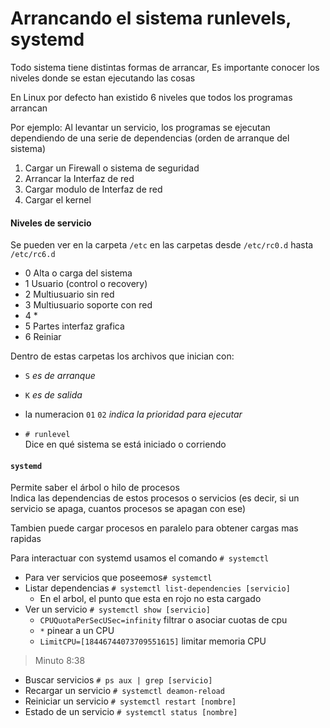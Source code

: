 # Arrancando el sistema runlevels, systemd
Todo sistema tiene distintas formas de arrancar,
Es importante conocer los niveles donde se estan ejecutando las cosas

En Linux por defecto han existido 6 niveles que todos los programas arrancan

Por ejemplo:
Al levantar un servicio, los programas se ejecutan
dependiendo de una serie de dependencias (orden de arranque del sistema)
1. Cargar un Firewall o sistema de seguridad
1. Arrancar la Interfaz de red
1. Cargar modulo de Interfaz de red
1. Cargar el kernel

#### Niveles de servicio
Se pueden ver en la carpeta `/etc` en las carpetas 
desde `/etc/rc0.d` hasta `/etc/rc6.d`
- 0 Alta o carga del sistema
- 1 Usuario (control o recovery)
- 2 Multiusuario sin red
- 3 Multiusuario soporte con red
- 4 *
- 5 Partes interfaz grafica
- 6 Reiniar

Dentro de estas carpetas los archivos que inician con:
- `S` _es de arranque_ 
- `K` _es de salida_
- la numeracion `01` `02` _indica la prioridad para ejecutar_

- `# runlevel`  
Dice en qué sistema se está iniciado o corriendo

#### `systemd`
Permite saber el árbol o hilo de procesos  
Indica las dependencias de estos procesos o servicios
(es decir, si un servicio se apaga, cuantos procesos se apagan con ese)

Tambien puede cargar procesos en paralelo para obtener cargas mas rapidas

Para interactuar con systemd usamos el comando `# systemctl`

- Para ver servicios que poseemos`# systemctl`
- Listar dependencias `# systemctl list-dependencies [servicio]`
  - En el arbol, el punto que esta en rojo no esta cargado
- Ver un servicio `# systemctl show [servicio]`
  - `CPUQuotaPerSecUSec=infinity` filtrar o asociar cuotas de cpu
  - `*` pinear a un CPU 
  - `LimitCPU=[18446744073709551615]` limitar memoria CPU

> Minuto 8:38

- Buscar servicios `# ps aux | grep [servicio]`
- Recargar un servicio `# systemctl deamon-reload`
- Reiniciar un servicio `# systemctl restart [nombre]`
- Estado de un servicio `# systemctl status [nombre]`
